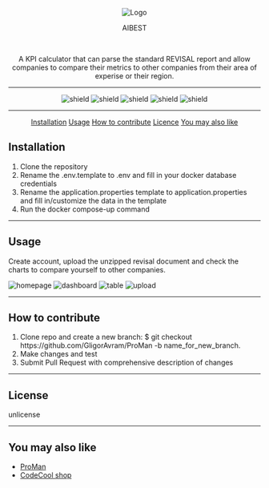 <div style="text-align: center;">

![Logo](https://gligoravram.github.io/img/rdg.png)

<p>AIBEST</p>

<br>

A KPI calculator that can parse the standard REVISAL report and allow companies to compare their metrics to other companies from their area of experise or their region.

<hr>

![shield](https://img.shields.io/badge/using-java-green)
![shield](https://img.shields.io/badge/using-react-green)
![shield](https://img.shields.io/github/issues/GligorAvram/aibest)
![shield](https://img.shields.io/github/stars/GligorAvram/aibest)
![shield](https://img.shields.io/github/license/GligorAvram/aibest)

<hr>

[Installation](#installation)
[Usage](#Usage)
[How to contribute](#how-to-contribute)
[Licence](#Licence)
[You may also like](#you-may-also-like)

</div>

## Installation

<ol>
    <li>Clone the repository</li>
    <li>Rename the .env.template to .env and fill in your docker database credentials</li>
    <li>Rename the application.properties template to application.properties and fill in/customize the data in the template</li>
    <li>Run the docker compose-up command</li>
</ol>

<hr>

## Usage

Create account, upload the unzipped revisal document and check the charts to compare yourself to other companies.

![homepage](https://gligoravram.github.io/img/projectscreenshots/aibest-homepage.jpg)
![dashboard](https://gligoravram.github.io/img/projectscreenshots/aibest-dashboard.jpg)
![table](https://gligoravram.github.io/img/projectscreenshots/aibest-table.png)
![upload](https://gligoravram.github.io/img/projectscreenshots/aibest-upload.jpg)
<hr>


## How to contribute

<ol>
<li>Clone repo and create a new branch: $ git checkout https://github.com/GligorAvram/ProMan -b name_for_new_branch.</li>
<li>Make changes and test</li>
<li>Submit Pull Request with comprehensive description of changes</li>
</ol>

<hr>

## License

unlicense

<hr>

## You may also like

<ul>
    <li> <a href="https://github.com/GligorAvram/ProMan">ProMan</a></li>
    <li> <a href="https://github.com/GligorAvram/CodeCool-shop">CodeCool shop</a></li>
</ul>